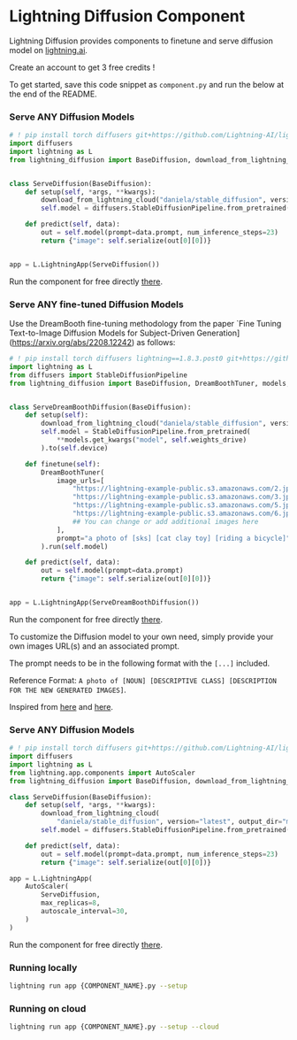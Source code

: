 # Lightning Diffusion Component

Lightning Diffusion provides components to finetune and serve diffusion model on [lightning.ai](https://lightning.ai/).

Create an account to get 3 free credits !

To get started, save this code snippet as `component.py` and run the below at the end of the README.

### Serve ANY Diffusion Models

```python
# ! pip install torch diffusers git+https://github.com/Lightning-AI/lightning-diffusion-component.git
import diffusers
import lightning as L
from lightning_diffusion import BaseDiffusion, download_from_lightning_cloud


class ServeDiffusion(BaseDiffusion):
    def setup(self, *args, **kwargs):
        download_from_lightning_cloud("daniela/stable_diffusion", version="latest", output_dir="model")
        self.model = diffusers.StableDiffusionPipeline.from_pretrained("model").to(self.device)

    def predict(self, data):
        out = self.model(prompt=data.prompt, num_inference_steps=23)
        return {"image": self.serialize(out[0][0])}


app = L.LightningApp(ServeDiffusion())
```

Run the component for free directly [there](https://lightning.ai/component/UJ7stJI225-Serve%20Dreambooth%20Diffusion).

### Serve ANY fine-tuned Diffusion Models

Use the DreamBooth fine-tuning methodology from the paper \`Fine Tuning Text-to-Image Diffusion Models for Subject-Driven Generation\](https://arxiv.org/abs/2208.12242) as follows:

```python
# ! pip install torch diffusers lightning==1.8.3.post0 git+https://github.com/Lightning-AI/lightning-diffusion-component.git
import lightning as L
from diffusers import StableDiffusionPipeline
from lightning_diffusion import BaseDiffusion, DreamBoothTuner, models, download_from_lightning_cloud


class ServeDreamBoothDiffusion(BaseDiffusion):
    def setup(self):
        download_from_lightning_cloud("daniela/stable_diffusion", version="latest", output_dir="model")
        self.model = StableDiffusionPipeline.from_pretrained(
            **models.get_kwargs("model", self.weights_drive)
        ).to(self.device)

    def finetune(self):
        DreamBoothTuner(
            image_urls=[
                "https://lightning-example-public.s3.amazonaws.com/2.jpeg",
                "https://lightning-example-public.s3.amazonaws.com/3.jpeg",
                "https://lightning-example-public.s3.amazonaws.com/5.jpeg",
                "https://lightning-example-public.s3.amazonaws.com/6.jpeg",
                ## You can change or add additional images here
            ],
            prompt="a photo of [sks] [cat clay toy] [riding a bicycle]",
        ).run(self.model)

    def predict(self, data):
        out = self.model(prompt=data.prompt)
        return {"image": self.serialize(out[0][0])}


app = L.LightningApp(ServeDreamBoothDiffusion())
```

Run the component for free directly [there](https://lightning.ai/component/67826ad38c-Serve%20Dreambooth%20Diffusion).

To customize the Diffusion model to your own need, simply provide your own images URL(s) and an associated prompt.

The prompt needs to be in the following format with the `[...]` included.

Reference Format: `A photo of [NOUN] [DESCRIPTIVE CLASS] [DESCRIPTION FOR THE NEW GENERATED IMAGES]`.

Inspired from [here](https://github.com/ShivamShrirao/diffusers/blob/main/examples/dreambooth/train_dreambooth.py) and [here](https://colab.research.google.com/drive/1SyjkeuPrX7kd_xTBKhcvBGEC8G_ml9RU#scrollTo=1lKGmcIyJbCu).

### Serve ANY Diffusion Models

```python
# ! pip install torch diffusers git+https://github.com/Lightning-AI/lightning-diffusion-component.git
import diffusers
import lightning as L
from lightning.app.components import AutoScaler
from lightning_diffusion import BaseDiffusion, download_from_lightning_cloud

class ServeDiffusion(BaseDiffusion):
    def setup(self, *args, **kwargs):
        download_from_lightning_cloud(
            "daniela/stable_diffusion", version="latest", output_dir="model")
        self.model = diffusers.StableDiffusionPipeline.from_pretrained("model").to(self.device)

    def predict(self, data):
        out = self.model(prompt=data.prompt, num_inference_steps=23)
        return {"image": self.serialize(out[0][0])}

app = L.LightningApp(
    AutoScaler(
        ServeDiffusion,
        max_replicas=8,
        autoscale_interval=30,
    )
)
```

Run the component for free directly [there](https://lightning.ai/component/UJ7stJI225-Serve%20Dreambooth%20Diffusion).



### Running locally

```bash
lightning run app {COMPONENT_NAME}.py --setup
```

### Running on cloud

```bash
lightning run app {COMPONENT_NAME}.py --setup --cloud
```

